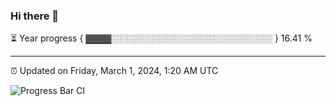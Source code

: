 ### Hi there 👋

⏳ Year progress { ▓▓▓▓░░░░░░░░░░░░░░░░░░░░░░░░░░ } 16.41 %

---

⏰ Updated on Friday, March 1, 2024, 1:20 AM UTC

![Progress Bar CI](https://github.com/arthurbuhl/arthurbuhl/workflows/Progress%20Bar%20CI/badge.svg)
